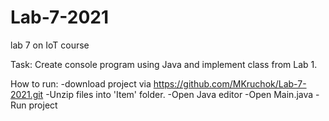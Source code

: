 # Lab-7-2021
 lab 7 on IoT course

Task:
    Create console program using Java and implement class from Lab 1.
    
How to run:
    -download project via https://github.com/MKruchok/Lab-7-2021.git
    -Unzip files into 'Item' folder.
    -Open Java editor
    -Open Main.java
    -Run project
